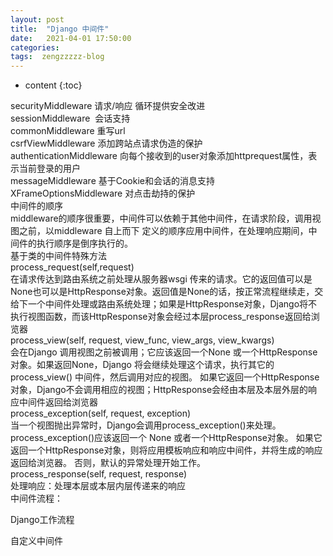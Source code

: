 ```yaml
---
layout: post
title:  "Django 中间件"
date:   2021-04-01 17:50:00
categories: 
tags:  zengzzzzz-blog
---
```


* content
{:toc}

securityMiddleware 请求/响应 循环提供安全改进  
sessionMiddleware&nbsp; 会话支持  
commonMiddleware 重写url  
csrfViewMiddleware 添加跨站点请求伪造的保护&nbsp;&nbsp;  
authenticationMiddleware 向每个接收到的user对象添加httprequest属性，表示当前登录的用户  
messageMiddleware 基于Cookie和会话的消息支持  
XFrameOptionsMiddleware 对点击劫持的保护  
中间件的顺序  
middleware的顺序很重要，中间件可以依赖于其他中间件，在请求阶段，调用视图之前，以middleware 自上而下 定义的顺序应用中间件，在处理响应期间，中间件的执行顺序是倒序执行的。  
基于类的中间件特殊方法  
process_request(self,request)  
在请求传达到路由系统之前处理从服务器wsgi 传来的请求。它的返回值可以是None也可以是HttpResponse对象。返回值是None的话，按正常流程继续走，交给下一个中间件处理或路由系统处理；如果是HttpResponse对象，Django将不执行视图函数，而该HttpResponse对象会经过本层process_response返回给浏览器  
process_view(self, request, view_func, view_args, view_kwargs)  
会在Django 调用视图之前被调用；它应该返回一个None 或一个HttpResponse对象。如果返回None，Django 将会继续处理这个请求，执行其它的process_view() 中间件，然后调用对应的视图。 如果它返回一个HttpResponse对象，Django不会调用相应的视图；HttpResponse会经由本层及本层外层的响应中间件返回给浏览器  
process_exception(self, request, exception)  
当一个视图抛出异常时，Django会调用process_exception()来处理。process_exception()应该返回一个 None 或者一个HttpResponse对象。 如果它返回一个HttpResponse对象，则将应用模板响应和响应中间件，并将生成的响应返回给浏览器。 否则，默认的异常处理开始工作。  
process_response(self, request, response)  
处理响应：处理本层或本层内层传递来的响应  
中间件流程：  
  
Django工作流程  
  
自定义中间件  
  
&nbsp;
